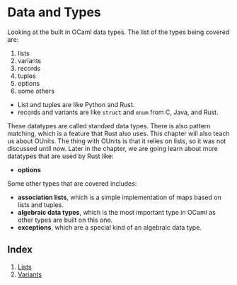 # Data and Types

Looking at the built in OCaml data types. The list of the types being covered are:

1. lists
2. variants
3. records
4. tuples
5. options
6. some others

- List and tuples are like Python and Rust.
- records and variants are like `struct` and `enum` from C, Java, and Rust.

These datatypes are called standard data types. There is also pattern matching, which is a feature that Rust also uses. This chapter will also teach us about OUnits. The thing with OUnits is that it relies on lists, so it was not discussed until now. Later in the chapter, we are going learn about more datatypes that are used by Rust like:

- **options**

Some other types that are covered includes:

- **association lists**, which is a simple implementation of maps based on lists and tuples.
- **algebraic data types**, which is the most important type in OCaml as other types are built on this one.
- **exceptions**, which are a special kind of an algebraic data type.

## Index
1. [Lists](ch03_01_lists.md)
2. [Variants](ch03_02_variants.md)